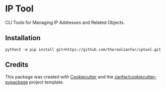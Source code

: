 # IP Tool

CLI Tools for Managing IP Addresses and Related Objects.

## Installation

    python3 -m pip install git+https://github.com/therealzanfar/iptool.git

## Credits

This package was created with
[Cookiecutter](https://github.com/audreyr/cookiecutter) and the
[zanfar/cookiecutter-pypackage](https://gitlab.com/zanfar/cookiecutter-pypackage)
project template.
